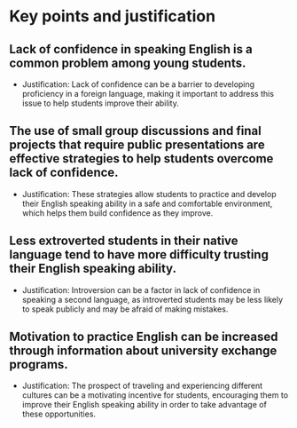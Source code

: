 # Key points and justification

## Lack of confidence in speaking English is a common problem among young students.
- Justification: Lack of confidence can be a barrier to developing proficiency in a foreign language, making it important to address this issue to help students improve their ability.

## The use of small group discussions and final projects that require public presentations are effective strategies to help students overcome lack of confidence.
- Justification: These strategies allow students to practice and develop their English speaking ability in a safe and comfortable environment, which helps them build confidence as they improve.

## Less extroverted students in their native language tend to have more difficulty trusting their English speaking ability.
- Justification: Introversion can be a factor in lack of confidence in speaking a second language, as introverted students may be less likely to speak publicly and may be afraid of making mistakes.

## Motivation to practice English can be increased through information about university exchange programs.
- Justification: The prospect of traveling and experiencing different cultures can be a motivating incentive for students, encouraging them to improve their English speaking ability in order to take advantage of these opportunities.
